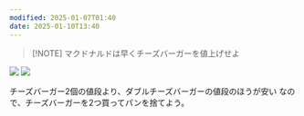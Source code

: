 ```yaml
---
modified: 2025-01-07T01:40
date: 2025-01-10T13:40
---
```


> [!NOTE] マクドナルドは早くチーズバーガーを値上げせよ

![](https://i.imgur.com/roLpHT7.png)
![](https://i.imgur.com/cDquVGM.png)


チーズバーガー2個の値段より、ダブルチーズバーガーの値段のほうが安い
なので、チーズバーガーを2つ買ってパンを捨てよう。



